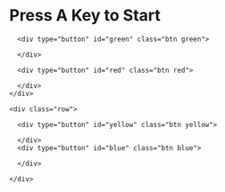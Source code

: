 
<!DOCTYPE html>
<html lang="en" dir="ltr">

<head>
  <meta charset="utf-8">
  <title>SimonGame</title>
  <link rel="stylesheet" href="/styles.css">
  <link href="https://fonts.googleapis.com/css?family=Press+Start+2P" rel="stylesheet">
</head>

<body>
  <h1 id="level-title">Press A Key to Start</h1>
  <div class="container">
    <div lass="row">

      <div type="button" id="green" class="btn green">

      </div>

      <div type="button" id="red" class="btn red">

      </div>
    </div>

    <div class="row">

      <div type="button" id="yellow" class="btn yellow">

      </div>
      <div type="button" id="blue" class="btn blue">

      </div>

    </div>

  </div>

  <script src="https://ajax.googleapis.com/ajax/libs/jquery/3.3.1/jquery.min.js"></script>
  <script src="/game.js" charset="utf-8"></script>

</body>

</html>
